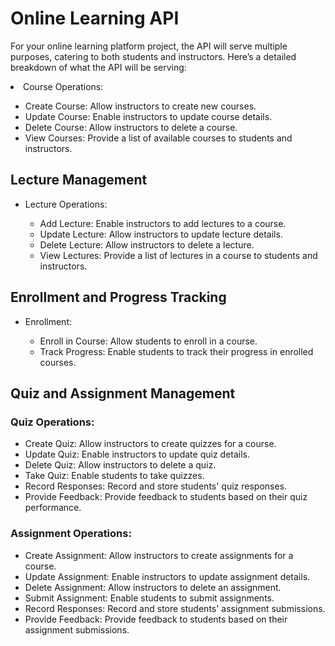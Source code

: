 <h1>Online Learning API</h1>
<p>For your online learning platform project, the API will serve multiple purposes, catering to both students and instructors. Here’s a detailed breakdown of what the API will be serving:</p>

<li>Course Operations:</li>
<ul>
   <li>Create Course: Allow instructors to create new courses.</li>
   <li>Update Course: Enable instructors to update course details.</li>
   <li>Delete Course: Allow instructors to delete a course.</li>
   <li>View Courses: Provide a list of available courses to students and instructors.</li>
</ul>
</ul>

<h2>Lecture Management</h2>
<ul>
<li>Lecture Operations:</li>
<ul>
   <li>Add Lecture: Enable instructors to add lectures to a course.</li>
   <li>Update Lecture: Allow instructors to update lecture details.</li>
   <li>Delete Lecture: Allow instructors to delete a lecture.</li>
   <li>View Lectures: Provide a list of lectures in a course to students and instructors.</li>
</ul>
</ul>

<h2>Enrollment and Progress Tracking</h2>
<ul>
<li>Enrollment:</li>
<ul>
   <li>Enroll in Course: Allow students to enroll in a course.</li>
   <li>Track Progress: Enable students to track their progress in enrolled courses.</li>
</ul>
</ul>

<h2>Quiz and Assignment Management</h2>
<h3>Quiz Operations:</h3>
<ul>
<li>Create Quiz: Allow instructors to create quizzes for a course.</li>
<li>Update Quiz: Enable instructors to update quiz details.</li>
<li>Delete Quiz: Allow instructors to delete a quiz.</li>
<li>Take Quiz: Enable students to take quizzes.</li>
<li>Record Responses: Record and store students' quiz responses.</li>
<li>Provide Feedback: Provide feedback to students based on their quiz performance.</li>
</ul>

<h3>Assignment Operations:</h3>
<ul>
<li>Create Assignment: Allow instructors to create assignments for a course.</li>
<li>Update Assignment: Enable instructors to update assignment details.</li>
<li>Delete Assignment: Allow instructors to delete an assignment.</li>
<li>Submit Assignment: Enable students to submit assignments.</li>
<li>Record Responses: Record and store students' assignment submissions.</li>
<li>Provide Feedback: Provide feedback to students based on their assignment submissions.</li>
</ul>
